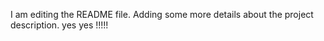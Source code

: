 I am editing the README file. Adding some more details about the project description.
yes yes !!!!!
